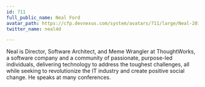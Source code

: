 ```yaml
---
id: 711
full_public_name: Neal Ford
avatar_path: https://cfp.devnexus.com/system/avatars/711/large/Neal-2011-07_headshot_(oscon).jpg?1504364859
twitter_name: neal4d

---
```

Neal is Director, Software Architect, and Meme Wrangler at ThoughtWorks, a software company and a community of passionate, purpose-led individuals, delivering technology to address the toughest challenges, all while seeking to revolutionize the IT industry and create positive social change. He speaks at many conferences.
